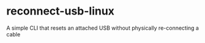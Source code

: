 # reconnect-usb-linux
A simple CLI that resets an attached USB without physically re-connecting a cable
